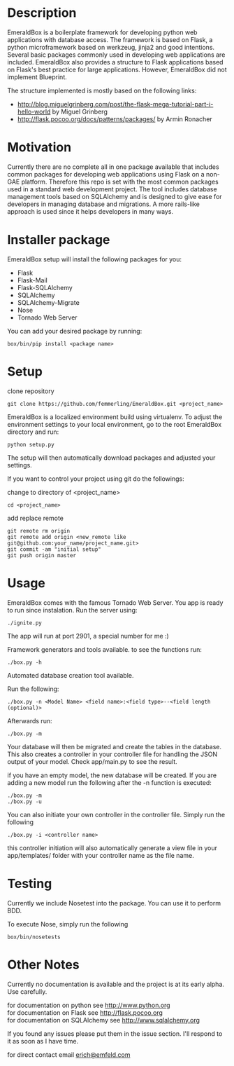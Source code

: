 # Description

EmeraldBox is a boilerplate framework for developing python web applications with database access. 
The framework is based on Flask, a python microframework based on werkzeug, jinja2 and good intentions.
Several basic packages commonly used in developing web applications are included.
EmeraldBox also provides a structure to Flask applications based on Flask's best practice for large applications. However, EmeraldBox did not implement Blueprint.

The structure implemented is mostly based on the following links:
* http://blog.miguelgrinberg.com/post/the-flask-mega-tutorial-part-i-hello-world by Miguel Grinberg
* http://flask.pocoo.org/docs/patterns/packages/ by Armin Ronacher

# Motivation
Currently there are no complete all in one package available that includes common packages for developing web applications using Flask on a non-GAE platform.
Therefore this repo is set with the most common packages used in a standard web development project.
The tool includes database management tools based on SQLAlchemy and is designed to give ease for developers in managing database and migrations. A more rails-like approach is used since it helps developers in many ways.

# Installer package

EmeraldBox setup will install the following packages for you:
* Flask
* Flask-Mail
* Flask-SQLAlchemy
* SQLAlchemy
* SQLAlchemy-Migrate
* Nose
* Tornado Web Server

You can add your desired package by running:

    box/bin/pip install <package name>

# Setup

clone repository

    git clone https://github.com/femmerling/EmeraldBox.git <project_name>

EmeraldBox is a localized environment build using virtualenv.
To adjust the environment settings to your local environment, go to the root EmeraldBox directory and run:

    python setup.py

The setup will then automatically download packages and adjusted your settings.

If you want to control your project using git do the followings:

change to directory of <project_name>

    cd <project_name>

add replace remote

    git remote rm origin
    git remote add origin <new_remote like git@github.com:your_name/project_name.git>
    git commit -am "initial setup"
    git push origin master

# Usage

EmeraldBox comes with the famous Tornado Web Server. You app is ready to run since instalation. Run the server using:
        
    ./ignite.py

The app will run at port 2901, a special number for me :)

Framework generators and tools available. to see the functions run:

    ./box.py -h

Automated database creation tool available.

Run the following:

    ./box.py -n <Model Name> <field name>:<field type>--<field length (optional)>

Afterwards run:

    ./box.py -m

Your database will then be migrated and create the tables in the database. This also creates a controller in your controller file for handling the JSON output of your model.
Check app/main.py to see the result.

if you have an empty model, the new database will be created. If you are adding a new model run the following after the -n function is executed:

    ./box.py -m
    ./box.py -u

You can also initiate your own controller in the controller file.
Simply run the following

    ./box.py -i <controller name>

this controller initiation will also automatically generate a view file in your app/templates/ folder with your controller name as the file name.

# Testing

Currently we include Nosetest into the package. You can use it to perform BDD.

To execute Nose, simply run the following

    box/bin/nosetests

# Other Notes

Currently no documentation is available and the project is at its early alpha. Use carefully.

for documentation on python see http://www.python.org <br>
for documentation on Flask see http://flask.pocoo.org <br>
for documentation on SQLAlchemy see http://www.sqlalchemy.org <br>

If you found any issues please put them in the issue section. I'll respond to it as soon as I have time.

for direct contact email erich@emfeld.com

